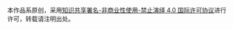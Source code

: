 本作品系原创，采用<a rel="license" href="http://creativecommons.org/licenses/by-nc-nd/4.≠0/deed.zh">知识共享署名-非商业性使用-禁止演绎 4.0 国际许可协议</a>进行许可，转载请注明出处。